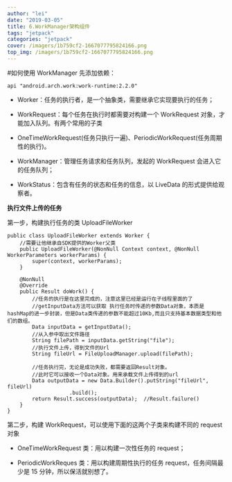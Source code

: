 ```yaml
---
author: "lei"
date: "2019-03-05"
title: 6.WorkManager架构组件
tags: "jetpack"
categories: "jetpack"
cover: /imagers/1b759cf2-1667077795824166.png
top_img: /imagers/1b759cf2-1667077795824166.png
---
```


#如何使用 WorkManager
先添加依赖：

	api "android.arch.work:work-runtime:2.2.0"


- Worker：任务的执行者，是一个抽象类，需要继承它实现要执行的任务；

- WorkRequest：每个任务在执行时都需要对构建一个 WorkRequest 对象，才能加入队列。有两个常用的子类 
- OneTimeWorkRequest(任务只执行一遍)、PeriodicWorkRequest(任务周期性的执行)。

- WorkManager：管理任务请求和任务队列，发起的 WorkRequest 会进入它的任务队列；

- WorkStatus：包含有任务的状态和任务的信息，以 LiveData 的形式提供给观察者。

**执行文件上传的任务**

第一步，构建执行任务的类 UploadFileWorker
	
	public class UploadFileWorker extends Worker {
	    //需要让他继承自SDK提供的Worker父类
	    public UploadFileWorker(@NonNull Context context, @NonNull WorkerParameters workerParams) {
	        super(context, workerParams);
	    }
	
	    @NonNull
	    @Override
	    public Result doWork() {
	        //任务的执行是在这里完成的，注意这里已经是运行在子线程里面的了
	        //getInputData方法可以获取 执行任务时传递的参数Data对象，本质是hashMap的进一步封装，但是Data类传递的参数不能超过10Kb,而且只支持基本数据类型和他们的数组。
	        Data inputData = getInputData();
	        //从入参中取出文件路径
	        String filePath = inputData.getString("file");
	        //执行文件上传，得到文件的Url
	        String fileUrl = FileUploadManager.upload(filePath);
	        
	        //任务执行完，无论是成功失败，都需要返回Result对象。
	        //此时它可以接收一个Data对象。用来承载文件上传得到的url
	        Data outputData = new Data.Builder().putString("fileUrl", fileUrl)
	                    .build();
	        return Result.success(outputData);  //Result.failure()
	    }
	}

第二步，构建 WorkRequest，可以使用下面的这两个子类来构建不同的 request 对象

- OneTimeWorkRequest 类：用以构建一次性任务的 request；

- PeriodicWorkReques 类：用以构建周期性执行的任务 request，任务间隔最少是 15 分钟，所以保活就别想了。